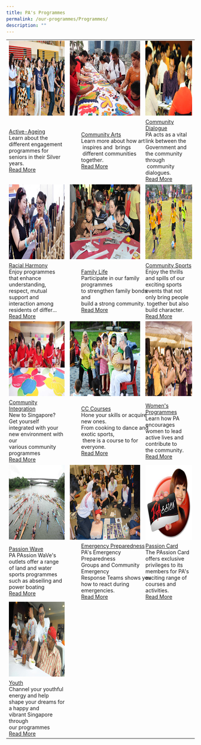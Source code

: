 ```yaml
---
title: PA's Programmes
permalink: /our-programmes/Programmes/
description: ""
---
```

<table>
	<tr>
		<td><img style="height:200px;width:300px" src="/images/Programmes/main-activeageing_edited.jpg"></td>
		<td ><img style="height:200px;width:220px" src="/images/Programmes/main-communityarts_edited.jpg"></td>
		<td><img style="height:200px;width:300px" src="/images/Programmes/main-communitydialogue_edited.jpg"></td>
	</tr>
	<tr>
		<td><a href="/our-programmes/Active-Ageing">Active-Ageing</a><br>Learn about the different engagement programmes for seniors in their Silver years.<br><a href="/our-programmes/Active-Ageing">Read More</a></td>
		<td><div style="position:relative;left:30px;"><a href="/our-programmes/Community-Arts">Community Arts</a><br>Learn more about how art<br> inspires and  brings<br> different communities together.<br><a href="/our-programmes/Community-Arts">Read More</a></div></td>
		<td><a  href="/our-programmes/Community-Dialogue"> Community  Dialogue</a><br>PA acts as a vital link between the Government and the community through <br> community dialogues.<br><a href="/our-programmes/Community-Dialogue">Read More</a>
			</td></tr>
<tr>
		<td><img style="height:200px;width:300px" src="/images/Programmes/main-racialharmony.jpg"></td>
		<td><img style="height:200px;width:220px" src="/images/Programmes/main-familylife.jpg"></td>
		<td><img style="height:200px;width:300px" src="/images/Programmes/main-communitysports.jpg"></td>
	</tr>
<tr>
		<td><a href="/our-programmes/Racial-Harmony">Racial Harmony</a><br>Enjoy programmes that enhance understanding, respect, mutual support and interaction among residents of differ...<br><a href="/our-programmes/Racial-Harmony">Read More</a></td> 
		<td><div style="position:relative;left:30px"><a href="/our-programmes/Family-life">Family Life</a><br>Participate in our family programmes <br>to strengthen family bonds and <br>build a strong community.<br><a href="/our-programmes/Family-life">Read More</a></div></td>
		<td><a  href="/our-programmes/Community-Sports"> Community  Sports</a><br>Enjoy the thrills and spills of our exciting sports events that not only bring people<br> together but also build character.<br><a href="/our-programmes/Community-Sports">Read More</a>
	</td></tr>
<tr>
		<td><img style="height:200px;width:300px" src="/images/Programmes/main-communityintegration.jpg"></td>
		<td><img style="height:200px;width:220px" src="/images/Programmes/main-cccourses_edited.jpg"></td>
		<td><img style="height:200px;width:300px" src="/images/Programmes/main-womensprogrammes_edited.jpg"></td>
	</tr>
<tr>
		<td><a href="/our-programmes/Community-Integration">Community Integration</a><br>New to Singapore? Get yourself integrated with your new environment with our various community programmes<br><a href="/our-programmes/Community-Integration">Read More</a></td>
		<td><div style="position:relative;left:30px;"><a href="/our-programmes/CC-Courses/CC-Courses">CC Courses</a><br>Hone your skills or acquire new ones.<br> From cooking to dance and exotic sports,<br> there  is a course to for everyone.<br><a href="/our-programmes/CC-Courses/CC-Courses">Read More</a></div></td>
		<td><a  href="/our-programmes/Womens-Programmes"> Women's Programmes</a><br>Learn how PA encourages women to lead active lives and contribute to the community.<br><a href="/our-programmes/Womens-Programmes">Read More</a>
			</td></tr>
	<tr>
		<td><img style="height:200px;width:300px" src="/images/Programmes/main-waterventure.jpg"></td>
		<td><img style="height:200px;width:220px" src="/images/Programmes/main-emergencypreparedness_edited.jpg"></td>
		<td><img style="height:200px;width:300px" src="/images/Programmes/main-passioncard.jpg"></td>
	</tr>
	<tr>
		<td><a href="/our-programmes/PAssion-Wave/PAssion-WaVe">Passion Wave</a><br>PA PAssion WaVe's outlets offer a range of land and water sports programmes such as abseiling and power boating<br><a href="/our-programmes/PAssion-Wave/PAssion-WaVe">Read More</a></td>
		<td><div style="position:relative;left:30px;"><a href="/our-programmes/Emergency-Preparedness">Emergency Preparedness</a><br>PA's Emergency Preparedness<br> Groups and Community Emergency Response Teams shows you how to react during emergencies.<br><a href="/our-programmes/Emergency-Preparedness">Read More</a></div></td>
		<td><a  href="/our-programmes/PAssion-Card)"> Passion Card</a><br>The PAssion Card offers exclusive privileges to its  members for PA's       exciting range of courses and       activities.<br><a href="/our-programmes/PAssion-Card">Read More</a>
			</td></tr>
	<tr>
		<td><img style="height:200px;width:300px" src="/images/Programmes/main-youth_edited.jpg"></td></tr>
		<tr>
		<td><a href="/our-programmes/Youth">Youth</a><br>Channel your youthful energy and help shape your dreams for a happy and vibrant Singapore through<br> our programmes<br><a href="/our-programmes/Youth">Read More</a></td>
	</tr>			
</table>